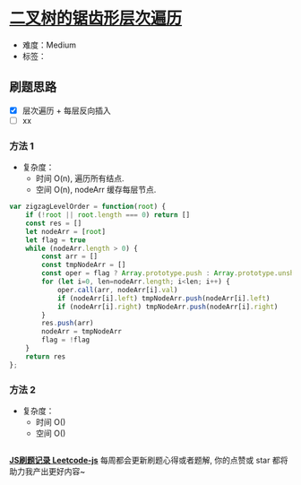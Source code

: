 # [二叉树的锯齿形层次遍历](https://leetcode-cn.com/problems/binary-tree-zigzag-level-order-traversal/)

- 难度：Medium
- 标签：

## 刷题思路

- [x] 层次遍历 + 每层反向插入
- [ ] xx

### 方法 1

- 复杂度：
    - 时间 O(n), 遍历所有结点.
    - 空间 O(n), nodeArr 缓存每层节点.

``` js
var zigzagLevelOrder = function(root) {
    if (!root || root.length === 0) return []
    const res = []
    let nodeArr = [root]
    let flag = true
    while (nodeArr.length > 0) {
        const arr = []
        const tmpNodeArr = []
        const oper = flag ? Array.prototype.push : Array.prototype.unshift
        for (let i=0, len=nodeArr.length; i<len; i++) {
            oper.call(arr, nodeArr[i].val)
            if (nodeArr[i].left) tmpNodeArr.push(nodeArr[i].left)
            if (nodeArr[i].right) tmpNodeArr.push(nodeArr[i].right)
        }
        res.push(arr)
        nodeArr = tmpNodeArr
        flag = !flag
    }
    return res
};
```

### 方法 2

- 复杂度：
    - 时间 O()
    - 空间 O()

``` js

```

**[JS刷题记录 Leetcode-js](https://github.com/Nodreame/leetcode-js)** 每周都会更新刷题心得或者题解, 你的点赞或 star 都将助力我产出更好内容~
